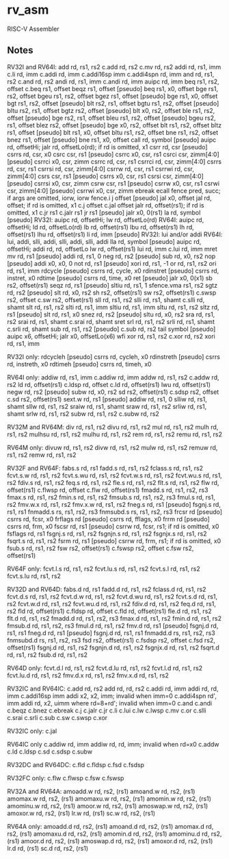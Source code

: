 # rv_asm
RISC-V Assembler

## Notes

RV32I and RV64I:
add     rd, rs1, rs2
    c.add       rd, rs2
    c.mv        rd, rs2
addi    rd, rs1, imm
    c.li        rd, imm
    c.addi      rd, imm
    c.addi16sp  imm
    c.addi4spn  rd, imm
and     rd, rs1, rs2
    c.and       rd, rs2
andi    rd, rs1, imm
    c.andi      rd, imm
auipc   rd, imm
beq     rs1, rs2, offset
    c.beq       rs1, offset
beqz    rs1, offset         [pseudo]
    beq rs1, x0, offset
bge     rs1, rs2, offset
bgeu    rs1, rs2, offset
bgez    rs1, offset         [pseudo]
    bge rs1, x0, offset
bgt     rs1, rs2, offset    [pseudo]
    blt rs2, rs1, offset
bgtu    rs1, rs2, offset    [pseudo]
    bltu rs2, rs1, offset
bgtz    rs2, offset         [pseudo]
    blt x0, rs2, offset
ble     rs1, rs2, offset    [pseudo]
    bge rs2, rs1, offset
bleu    rs1, rs2, offset    [pseudo]
    bgeu rs2, rs1, offset
blez    rs2, offset         [pseudo]
    bge x0, rs2, offset
blt     rs1, rs2, offset
bltz    rs1, offset         [pseudo]
    blt rs1, x0, offset
bltu    rs1, rs2, offset
bne     rs1, rs2, offset
bnez    rs1, offset         [pseudo]
    bne rs1, x0, offset
call    rd, symbol          [pseudo]
    auipc rd, offsetHi; jalr rd, offsetLo(rd); if rd is omitted, x1
csrr    rd, csr             [pseudo]
    csrrs rd, csr, x0
csrc    csr, rs1            [pseudo]
    csrrc x0, csr, rs1
csrci   csr, zimm[4:0]      [pseudo]
    csrrci x0, csr, zimm
csrrc   rd, csr, rs1
csrrci  rd, csr, zimm[4:0]
csrrs   rd, csr, rs1
csrrsi  rd, csr, zimm[4:0]
csrrw   rd, csr, rs1
csrrwi  rd, csr, zimm[4:0]
csrs    csr, rs1            [pseudo]
    csrrs x0, csr, rs1
csrsi   csr, zimm[4:0]      [pseudo]
    csrrsi x0, csr, zimm
csrw    csr, rs1            [pseudo]
    csrrw x0, csr, rs1
csrwi   csr, zimm[4:0]      [pseudo]
    csrrwi x0, csr, zimm
ebreak
ecall
fence   pred, succ; if args are omitted, iorw, iorw
fence.i
j       offset              [pseudo]
    jal x0, offset
jal     rd, offset; if rd is omitted, x1
    c.j offset
    c.jal offset
jalr    rd, offset(rs1); if rd is omitted, x1
    c.jr rs1
    c.jalr rs1
jr      rs1                 [pseudo]
    jalr x0, 0(rs1)
la      rd, symbol          [pseudo]
    RV32I: auipc rd, offsetHi; lw rd, offsetLo(rd)
    RV64I: auipc rd, offsetHi; ld rd, offsetLo(rd)
lb      rd, offset(rs1)
lbu     rd, offset(rs1)
lh      rd, offset(rs1)
lhu     rd, offset(rs1)
li      rd, imm             [pseudo]
    RV32I: lui and/or addi
    RV64I: lui, addi, slli, addi, slli, addi, slli, addi
lla     rd, symbol          [pseudo]
    auipc rd, offsetHi; addi rd, rd, offsetLo
lw      rd, offset(rs1)
lui     rd, imm
    c.lui   rd, imm
mret
mv      rd, rs1             [pseudo]
    addi rd, rs1, 0
neg     rd, rs2             [pseudo]
    sub rd, x0, rs2
nop                         [pseudo]
    addi x0, x0, 0
not     rd, rs1             [pseudo]
    xori rd, rs1, -1
or      rd, rs1, rs2
ori     rd, rs1, imm
rdcycle                     [pseudo]
    csrrs rd, cycle, x0
rdinstret                   [pseudo]
    csrrs rd, instret, x0
rdtime                      [pseudo]
    csrrs rd, time, x0
ret                         [pseudo]
    jalr x0, 0(x1)
sb      rs2, offset(rs1)
seqz    rd, rs1             [pseudo]
    sltiu rd, rs1, 1
sfence.vma  rs1, rs2
sgtz    rd, rs2             [pseudo]
    slt rd, x0, rs2
sh      rs2, offset(rs1)
sw      rs2, offset(rs1)
    c.swsp  rs2, offset
    c.sw    rs2, offset(rs1)
sll     rd, rs1, rs2
slli    rd, rs1, shamt
    c.slli  rd, shamt
slt     rd, rs1, rs2
slti    rd, rs1, imm
sltiu   rd, rs1, imm
sltu    rd, rs1, rs2
sltz    rd, rs1             [pseudo]
    slt rd, rs1, x0
snez    rd, rs2             [pseudo]
    sltu rd, x0, rs2
sra     rd, rs1, rs2
srai    rd, rs1, shamt
    c.srai rd, shamt
sret
srl     rd, rs1, rs2
srli    rd, rs1, shamt
    c.srli  rd, shamt
sub     rd, rs1, rs2        [pseudo]
    c.sub rd, rs2
tail    symbol              [pseudo]
    auipc x6, offsetHi; jalr x0, offsetLo(x6)
wfi
xor     rd, rs1, rs2
    c.xor rd, rs2
xori    rd, rs1, imm

RV32I only:
rdcycleh                    [pseudo]
csrrs rd, cycleh, x0
rdinstreth                  [pseudo]
csrrs rd, instreth, x0
rdtimeh                     [pseudo]
csrrs rd, timeh, x0

RV64I only:
addiw   rd, rs1, imm
    c.addiw     rd, imm
addw    rd, rs1, rs2
    c.addw      rd, rs2
ld      rd, offset(rs1)
    c.ldsp  rd, offset
    c.ld    rd, offset(rs1)
lwu     rd, offset(rs1)
negw    rd, rs2             [pseudo]
    subw rd, x0, rs2
sd      rs2, offset(rs1)
    c.sdsp  rs2, offset
    c.sd    rs2, offset(rs1)
sext.w  rd, rs1             [pseudo]
    addiw rd, rs1, 0
slliw   rd, rs1, shamt
sllw    rd, rs1, rs2
sraiw   rd, rs1, shamt
sraw    rd, rs1, rs2
srliw   rd, rs1, shamt
srlw    rd, rs1, rs2
subw    rd, rs1, rs2
    c.subw rd, rs2

RV32M and RV64M:
div     rd, rs1, rs2
divu    rd, rs1, rs2
mul     rd, rs1, rs2
mulh    rd, rs1, rs2
mulhsu  rd, rs1, rs2
mulhu   rd, rs1, rs2
rem     rd, rs1, rs2
remu    rd, rs1, rs2

RV64M only:
divuw   rd, rs1, rs2
divw    rd, rs1, rs2
mulw    rd, rs1, rs2
remuw   rd, rs1, rs2
remw    rd, rs1, rs2

RV32F and RV64F:
fabs.s      rd, rs1
fadd.s      rd, rs1, rs2
fclass.s    rd, rs1, rs2
fcvt.s.w    rd, rs1, rs2
fcvt.s.wu   rd, rs1, rs2
fcvt.w.s    rd, rs1, rs2
fcvt.wu.s   rd, rs1, rs2
fdiv.s      rd, rs1, rs2
feq.s       rd, rs1, rs2
fle.s       rd, rs1, rs2
flt.s       rd, rs1, rs2
flw         rd, offset(rs1)
    c.flwsp rd, offset
    c.flw   rd, offset(rs1)
fmadd.s     rd, rs1, rs2, rs3
fmax.s      rd, rs1, rs2
fmin.s      rd, rs1, rs2
fmsub.s     rd, rs1, rs2, rs3
fmul.s      rd, rs1, rs2
fmv.w.x     rd, rs1, rs2
fmv.x.w     rd, rs1, rs2
fneg.s      rd, rs1         [pseudo]
    fsgnj.s rd, rs1, rs1
fnmadd.s    rs, rs1, rs2, rs3
fnmsubd.s   rs, rs1, rs2, rs3
frcsr       rd              [pseudo]
    csrrs   rd, fcsr, x0
frflags     rd              [pseudo]
    csrrs   rd, fflags, x0
frrm        rd              [pseudo]
    csrrs   rd, frm, x0
fscsr       rd, rs1         [pseudo]
    csrrw   rd, fcsr, rs1; if rd is omitted, x0
fsflags     rd, rs1
fsgnj.s     rd, rs1, rs2
fsgnjn.s    rd, rs1, rs2
fsgnjx.s    rd, rs1, rs2
fsqrt.s     rd, rs1, rs2
fsrm        rd, rs1         [pseudo]
    csrrw   rd, frm, rs1; if rd is omitted, x0
fsub.s      rd, rs1, rs2
fsw         rs2, offset(rs1)
    c.fswsp rs2, offset
    c.fsw   rs2, offset(rs1)

RV64F only:
fcvt.l.s    rd, rs1, rs2
fcvt.lu.s   rd, rs1, rs2
fcvt.s.l    rd, rs1, rs2
fcvt.s.lu   rd, rs1, rs2

RV32D and RV64D:
fabs.d      rd, rs1
fadd.d      rd, rs1, rs2
fclass.d    rd, rs1, rs2
fcvt.d.s    rd, rs1, rs2
fcvt.d.w    rd, rs1, rs2
fcvt.d.wu   rd, rs1, rs2
fcvt.s.d    rd, rs1, rs2
fcvt.w.d    rd, rs1, rs2
fcvt.wu.d   rd, rs1, rs2
fdiv.d      rd, rs1, rs2
feq.d       rd, rs1, rs2
fld         rd, offset(rs1)
    c.fldsp rd, offset
    c.fld   rd, offset(rs1)
fle.d       rd, rs1, rs2
flt.d       rd, rs1, rs2
fmadd.d     rd, rs1, rs2, rs3
fmax.d      rd, rs1, rs2
fmin.d      rd, rs1, rs2
fmsub.d     rd, rs1, rs2, rs3
fmul.d      rd, rs1, rs2
fmv.d       rd, rs1         [pseudo]
    fsgnj.d rd, rs1, rs1
fneg.d      rd, rs1         [pseudo]
    fsgnj.d rd, rs1, rs1
fnmadd.d    rs, rs1, rs2, rs3
fnmsubd.d   rs, rs1, rs2, rs3
fsd         rs2, offset(rs1)
    c.fsdsp rs2, offset
    c.fsd   rs2, offset(rs1)
fsgnj.d     rd, rs1, rs2
fsgnjn.d    rd, rs1, rs2
fsgnjx.d    rd, rs1, rs2
fsqrt.d     rd, rs1, rs2
fsub.d      rd, rs1, rs2

RV64D only:
fcvt.d.l    rd, rs1, rs2
fcvt.d.lu   rd, rs1, rs2
fcvt.l.d    rd, rs1, rs2
fcvt.lu.d   rd, rs1, rs2
fmv.d.x     rd, rs1, rs2
fmv.x.d     rd, rs1, rs2

RV32IC and RV64IC:
c.add       rd, rs2
    add rd, rd, rs2
c.addi      rd, imm
    addi rd, rd, imm
c.addi16sp  imm
    addi x2, x2, imm; invalid when imm=0
c.addi4spn  rd', imm
    addi rd, x2, uimm where rd=8+rd'; invalid when imm=0
c.and
c.andi
c.beqz
c.bnez
c.ebreak
c.j
c.jalr
c.jr
c.li
c.lui
c.lw
c.lwsp
c.mv
c.or
c.slli
c.srai
c.srli
c.sub
c.sw
c.swsp
c.xor

RV32IC only:
c.jal

RV64IC only
c.addiw     rd, imm
    addiw rd, rd, imm; invalid when rd=x0
c.addw
c.ld
c.ldsp
c.sd
c.sdsp
c.subw

RV32DC and RV64DC:
c.fld
c.fldsp
c.fsd
c.fsdsp

RV32FC only:
c.flw
c.flwsp
c.fsw
c.fswsp

RV32A and RV64A:
amoadd.w    rd, rs2, (rs1)
amoand.w    rd, rs2, (rs1)
amomax.w    rd, rs2, (rs1)
amomaxu.w   rd, rs2, (rs1)
amomin.w    rd, rs2, (rs1)
amominu.w   rd, rs2, (rs1)
amoor.w     rd, rs2, (rs1)
amoswap.w   rd, rs2, (rs1)
amoxor.w    rd, rs2, (rs1)
lr.w        rd, (rs1)
sc.w    rd, rs2, (rs1)

RV64A only:
amoadd.d    rd, rs2, (rs1)
amoand.d    rd, rs2, (rs1)
amomax.d    rd, rs2, (rs1)
amomaxu.d   rd, rs2, (rs1)
amomin.d    rd, rs2, (rs1)
amominu.d   rd, rs2, (rs1)
amoor.d     rd, rs2, (rs1)
amoswap.d   rd, rs2, (rs1)
amoxor.d    rd, rs2, (rs1)
lr.d        rd, (rs1)
sc.d        rd, rs2, (rs1)

